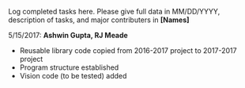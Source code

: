 Log completed tasks here. Please give full data in MM/DD/YYYY, description of tasks, and major contributers in **[Names]**

5/15/2017: **Ashwin Gupta, RJ Meade** 

- Reusable library code copied from 2016-2017 project to 2017-2017 project
- Program structure established
- Vision code (to be tested) added


